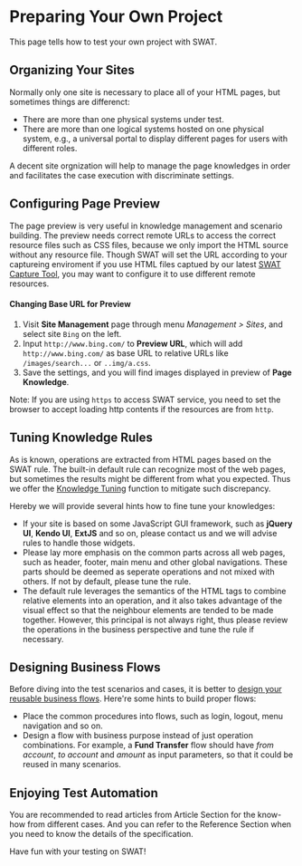 Preparing Your Own Project
===

This page tells how to test your own project with SWAT.

Organizing Your Sites
---

Normally only one site is necessary to place all of your HTML pages, but sometimes things are differenct:

* There are more than one physical systems under test.
* There are more than one logical systems hosted on one physical system, e.g., a universal portal to display different pages for users with different roles.

A decent site orgnization will help to manage the page knowledges in order and facilitates the case execution with discriminate settings.

Configuring Page Preview
---

The page preview is very useful in knowledge management and scenario building. The preview needs correct remote URLs to access the correct resource files such as CSS files, because we only import the HTML source without any resource file. Though SWAT will set the URL according to your captureing enviroment if you use HTML files captued by our latest [SWAT Capture Tool](setup_tools.md#SWAT_Capture_Tool), you may want to configure it to use different remote resources.

#### Changing Base URL for Preview

1. Visit **Site Management** page through menu *Management > Sites*, and select site `Bing` on the left.
2. Input `http://www.bing.com/` to **Preview URL**, which will add `http://www.bing.com/` as base URL to relative URLs like `/images/search...` or `..img/a.css`.
3. Save the settings, and you will find images displayed in preview of **Page Knowledge**.

Note: If you are using `https` to access SWAT service, you need to set the browser to accept loading http contents if the resources are from `http`.

Tuning Knowledge Rules
---

As is known, operations are extracted from HTML pages based on the SWAT rule. The built-in default rule can recognize most of the web pages, but sometimes the results might be different from what you expected. Thus we offer the [Knowledge Tuning](guide_tuning.md) function to mitigate such discrepancy.

Hereby we will provide several hints how to fine tune your knowledges:

* If your site is based on some JavaScript GUI framework, such as **jQuery UI**, **Kendo UI**, **ExtJS** and so on, please contact us and we will advise rules to handle those widgets.
* Please lay more emphasis on the common parts across all web pages, such as header, footer, main menu and other global navigations. These parts should be deemed as seperate operations and not mixed with others. If not by default, please tune the rule.
* The default rule leverages the semantics of the HTML tags to combine relative elements into an operation, and it also takes advantage of the visual effect so that the neighbour elements are tended to be made together. However, this principal is not always right, thus please review the operations in the business perspective and tune the rule if necessary.

Designing Business Flows
---

Before diving into the test scenarios and cases, it is better to [design your reusable business flows](article_flow.md). Here're some hints to build proper flows:

* Place the common procedures into flows, such as login, logout, menu navigation and so on.
* Design a flow with business purpose instead of just operation combinations. For example, a **Fund Transfer** flow should have *from account*, *to account* and *amount* as input parameters, so that it could be reused in many scenarios.

Enjoying Test Automation
---

You are recommended to read articles from Article Section for the know-how from different cases. And you can refer to the Reference Section when you need to know the details of the specification.

Have fun with your testing on SWAT! 


